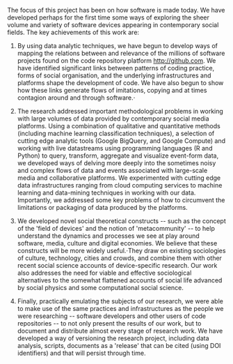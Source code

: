 The focus of this project has been on how software is made today. We have developed perhaps for the first time some ways of exploring the sheer volume and variety of software devices appearing in contemporary social fields. The key achievements of this work are:

1. By using data analytic techniques, we have begun to develop ways of mapping the relations between and relevance of the millions of software projects found on the code repository platform http://github.com. We have identified significant links between patterns of coding practice, forms of social organisation, and the underlying infrastructures and platforms shape the development of code. We have also begun to show how these links generate flows of imitations, copying and at times contagion around and through software.⋅

2. The research addressed important methodological problems in working with large volumes of data provided by contemporary social media platforms. Using a combination of qualitative and quantitative methods (including machine learning classification techniques), a selection of cutting edge analytic tools (Google BigQuery, and Google Compute)  and working with live datastreams using programming languages (R and Python) to query, transform, aggregate and visualize event-form data, we developed ways of delving more deeply into the sometimes noisy and complex flows of data and events associated with large-scale media and collaborative platforms. We experimented with cutting edge data infrastructures ranging from cloud computing services to machine learning and data-mining techniques in working with our data. Importantly, we addressed some key problems of how to circumvent the limitations or packaging of data produced by the platforms.

3. We developed novel social theoretical constructs  -- such as the concept of the 'field of devices' and the notion of 'metacommunity' -- to help understand the dynamics and processes we see at play around software, media, culture and digital economies. We believe that these constructs will be more widely useful.⋅They draw on existing sociologies of culture, technology, cities and crowds, and combine them with other recent social science accounts of device-specific research. Our work also addresses the need for viable and effective sociological alternatives to the somewhat flattened accounts of social life advanced by social physics and some computational social science.

4. Finally, practically emulating the subjects of our research, we were able to make use of the same practices and infrastructures as the people we were researching -- software developers and other users of code repositories -- to not only present the results of our work, but to document and distribute almost every stage of research work. We have developed a way of versioning the research project, including data analysis, scripts, documents as a 'release' that can be cited (using DOI identifiers) and that will persist through time.
